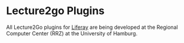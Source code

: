 Lecture2go Plugins
=========================

All Lecture2Go plugins for <a href="http://liferay.com" target="_blank">Liferay</a> are being developed at the Regional Computer Center (RRZ) at the University of Hamburg.
